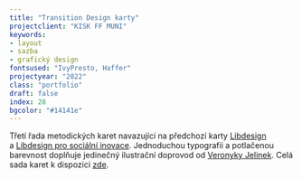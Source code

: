 ```yaml
---
title: "Transition Design karty"
projectclient: "KISK FF MUNI"
keywords: 
- layout
- sazba
- grafický design
fontsused: "IvyPresto, Haffer"
projectyear: "2022"
class: "portfolio"
draft: false
index: 28
bgcolor: "#14141e"
---
```



Třetí řada metodických karet navazující na&nbsp;předchozí karty [Libdesign](https://www.stilltesting.cz/portfolio/libdesignkarty/) a&nbsp;[Libdesign pro sociální inovace](https://www.stilltesting.cz/portfolio/libdesignsocial/). Jednoduchou typografii a potlačenou barevnost doplňuje jedinečný ilustrační doprovod od [Veronyky Jelinek](https://veronykajelinek.com/). Celá sada karet k&nbsp;dispozici [zde](https://kisk.phil.muni.cz/transitiondesign/vystupy/karty).
